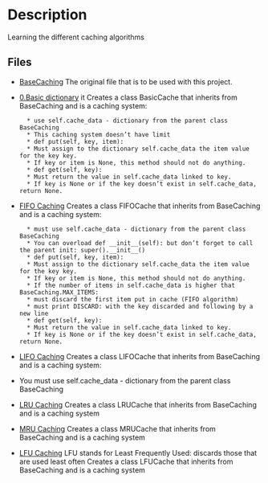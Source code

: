 
# Description
Learning the different caching algorithms 

## Files 
* [BaseCaching](base_caching.py "BaseCaching")
The original file that is to be used with this project. 

* [0.Basic dictionary](0-basic_cache.py "0.Basic dictionary")
it Creates a class BasicCache that inherits from BaseCaching and is a caching system:

        * use self.cache_data - dictionary from the parent class BaseCaching
        * This caching system doesn’t have limit
        * def put(self, key, item):
        * Must assign to the dictionary self.cache_data the item value for the key key.
        * If key or item is None, this method should not do anything.
        * def get(self, key):
        * Must return the value in self.cache_data linked to key.
        * If key is None or if the key doesn’t exist in self.cache_data, return None.

* [FIFO Caching](1-fifo_cache.py "FIFO Caching")
Creates a class FIFOCache that inherits from BaseCaching and is a caching system:

        * must use self.cache_data - dictionary from the parent class BaseCaching
        * You can overload def __init__(self): but don’t forget to call the parent init: super().__init__()
        * def put(self, key, item):
        * Must assign to the dictionary self.cache_data the item value for the key key.
        * If key or item is None, this method should not do anything.
        * If the number of items in self.cache_data is higher that BaseCaching.MAX_ITEMS:
        * must discard the first item put in cache (FIFO algorithm)
        * must print DISCARD: with the key discarded and following by a new line
        * def get(self, key):
        * Must return the value in self.cache_data linked to key.
        * If key is None or if the key doesn’t exist in self.cache_data, return None.

* [LIFO Caching](2-lifo_cache.py "LIFO Caching")
Creates a class LIFOCache that inherits from BaseCaching and is a caching system:

* You must use self.cache_data - dictionary from the parent class BaseCaching

* [LRU Caching](./3-lru_cache.py "LRU Caching")
Creates a class LRUCache that inherits from BaseCaching and is a caching system

* [MRU Caching](./4-mru_cache.py "MRU Caching")
Creates a class MRUCache that inherits from BaseCaching and is a caching system

* [LFU Caching](100-lfu_cache.py "LFU Caching")
LFU stands for Least Frequently Used: discards those that are used least often
Creates a class LFUCache that inherits from BaseCaching and is a caching system
